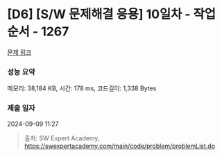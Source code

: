 # [D6] [S/W 문제해결 응용] 10일차 - 작업순서 - 1267 

[문제 링크](https://swexpertacademy.com/main/code/problem/problemDetail.do?contestProbId=AV18TrIqIwUCFAZN) 

### 성능 요약

메모리: 38,184 KB, 시간: 178 ms, 코드길이: 1,338 Bytes

### 제출 일자

2024-09-09 11:27



> 출처: SW Expert Academy, https://swexpertacademy.com/main/code/problem/problemList.do